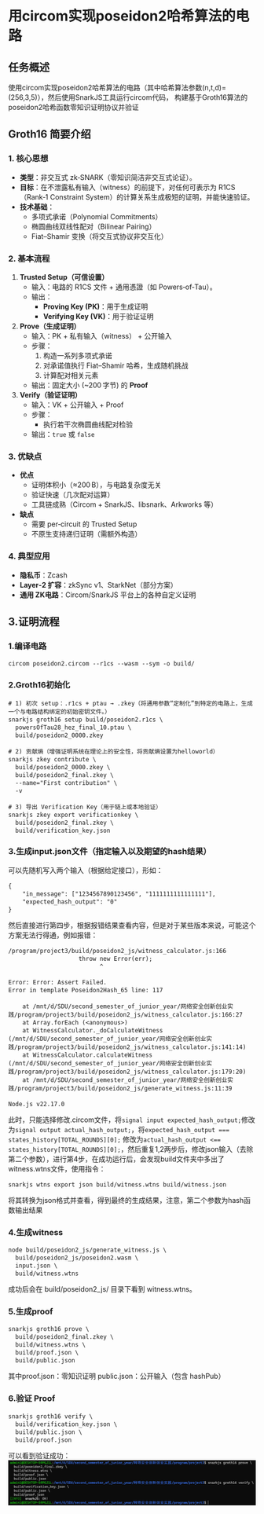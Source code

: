 # 用circom实现poseidon2哈希算法的电路

## 任务概述

使用circom实现poseidon2哈希算法的电路（其中哈希算法参数(n,t,d)=(256,3,5)），然后使用SnarkJS工具运行circom代码，
构建基于Groth16算法的poseidon2哈希函数零知识证明协议并验证

## Groth16 简要介绍

### 1. 核心思想
- **类型**：非交互式 zk‑SNARK（零知识简洁非交互式论证）。  
- **目标**：在不泄露私有输入（witness）的前提下，对任何可表示为 R1CS（Rank‑1 Constraint System）的计算关系生成极短的证明，并能快速验证。  
- **技术基础**：  
  - 多项式承诺（Polynomial Commitments）  
  - 椭圆曲线双线性配对（Bilinear Pairing）  
  - Fiat–Shamir 变换（将交互式协议非交互化）

### 2. 基本流程
1. **Trusted Setup（可信设置）**  
   - 输入：电路的 R1CS 文件 + 通用憑證（如 Powers‑of‑Tau）。  
   - 输出：  
     - **Proving Key (PK)**：用于生成证明  
     - **Verifying Key (VK)**：用于验证证明  
2. **Prove（生成证明）**  
   - 输入：PK + 私有输入（witness） + 公开输入  
   - 步骤：  
     1. 构造一系列多项式承诺  
     2. 对承诺值执行 Fiat–Shamir 哈希，生成随机挑战  
     3. 计算配对相关元素  
   - 输出：固定大小 (~200 字节) 的 **Proof**  
3. **Verify（验证证明）**  
   - 输入：VK + 公开输入 + Proof  
   - 步骤：  
     - 执行若干次椭圆曲线配对检验  
   - 输出：`true` 或 `false`

### 3. 优缺点
- **优点**  
  - 证明体积小（≈200 B），与电路复杂度无关  
  - 验证快速（几次配对运算）  
  - 工具链成熟（Circom + SnarkJS、libsnark、Arkworks 等）  
- **缺点**  
  - 需要 per‑circuit 的 Trusted Setup  
  - 不原生支持递归证明（需额外构造）

### 4. 典型应用
- **隐私币**：Zcash  
- **Layer‑2 扩容**：zkSync v1、StarkNet（部分方案）  
- **通用 ZK电路**：Circom/SnarkJS 平台上的各种自定义证明  

## 3.证明流程

### 1.编译电路
```
circom poseidon2.circom --r1cs --wasm --sym -o build/
```

### 2.Groth16初始化
```
# 1) 初次 setup：.r1cs + ptau → .zkey（将通用参数“定制化”到特定的电路上，生成一个与电路结构绑定的初始密钥文件。）
snarkjs groth16 setup build/poseidon2.r1cs \
  powersOfTau28_hez_final_10.ptau \
  build/poseidon2_0000.zkey

# 2) 贡献熵（增强证明系统在理论上的安全性，将贡献熵设置为helloworld）
snarkjs zkey contribute \
  build/poseidon2_0000.zkey \
  build/poseidon2_final.zkey \
  --name="First contribution" \
  -v

# 3) 导出 Verification Key（用于链上或本地验证）
snarkjs zkey export verificationkey \
  build/poseidon2_final.zkey \
  build/verification_key.json

```

### 3.生成input.json文件（指定输入以及期望的hash结果）
可以先随机写入两个输入（根据给定接口），形如：
```
{
    "in_message": ["1234567890123456", "1111111111111111"],
    "expected_hash_output": "0"
}
```
然后直接进行第四步，根据报错结果查看内容，但是对于某些版本来说，可能这个方案无法行得通，例如报错：
```
/program/project3/build/poseidon2_js/witness_calculator.js:166
                    throw new Error(err);
                          ^

Error: Error: Assert Failed.
Error in template Poseidon2Hash_65 line: 117

    at /mnt/d/SDU/second_semester_of_junior_year/网络安全创新创业实践/program/project3/build/poseidon2_js/witness_calculator.js:166:27
    at Array.forEach (<anonymous>)
    at WitnessCalculator._doCalculateWitness (/mnt/d/SDU/second_semester_of_junior_year/网络安全创新创业实践/program/project3/build/poseidon2_js/witness_calculator.js:141:14)
    at WitnessCalculator.calculateWitness (/mnt/d/SDU/second_semester_of_junior_year/网络安全创新创业实践/program/project3/build/poseidon2_js/witness_calculator.js:179:20)
    at /mnt/d/SDU/second_semester_of_junior_year/网络安全创新创业实践/program/project3/build/poseidon2_js/generate_witness.js:11:39

Node.js v22.17.0
```
此时，只能选择修改.circom文件，将`signal input expected_hash_output;`修改为`signal output actual_hash_output;`，将`expected_hash_output === states_history[TOTAL_ROUNDS][0];`
修改为`actual_hash_output <== states_history[TOTAL_ROUNDS][0];`，然后重复1,2两步后，修改json输入（去除第二个参数），进行第4步，在成功运行后，会发现build文件夹中多出了witness.wtns文件，使用指令：
```
snarkjs wtns export json build/witness.wtns build/witness.json
```
将其转换为json格式并查看，得到最终的生成结果，注意，第二个参数为hash函数输出结果

### 4.生成witness
```
node build/poseidon2_js/generate_witness.js \
  build/poseidon2_js/poseidon2.wasm \
  input.json \
  build/witness.wtns
```
成功后会在 build/poseidon2_js/ 目录下看到 witness.wtns。

### 5.生成proof
```
snarkjs groth16 prove \
  build/poseidon2_final.zkey \
  build/witness.wtns \
  build/proof.json \
  build/public.json
```
其中proof.json：零知识证明  public.json：公开输入（包含 hashPub）

### 6.验证 Proof
```
snarkjs groth16 verify \
  build/verification_key.json \
  build/public.json \
  build/proof.json
```
可以看到验证成功：
![零知识证明结果](images/zkoutput.png)






















